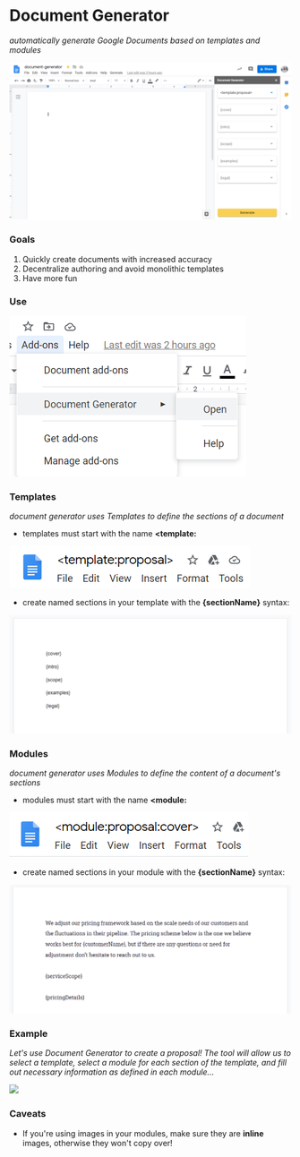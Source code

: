 # Document Generator

_automatically generate Google Documents based on templates and modules_

![](example.png)

### Goals

1. Quickly create documents with increased accuracy
2. Decentralize authoring and avoid monolithic templates
3. Have more fun

### Use

![](install.png)

### Templates

_document generator uses Templates to define the sections of a document_

- templates must start with the name **<template:**

![](template-example.png)

- create named sections in your template with the **{sectionName}** syntax:

![](template-example-outline.png)

### Modules

_document generator uses Modules to define the content of a document's sections_

- modules must start with the name **<module:**

![](module-example.png)

- create named sections in your module with the **{sectionName}** syntax:

![](module-example-outline.png)

### Example

_Let's use Document Generator to create a proposal! The tool will allow us to select a template, select a module for each section of the template, and fill out necessary information as defined in each module..._

![](generate.gif)

### Caveats

- If you're using images in your modules, make sure they are **inline** images, otherwise they won't copy over!
